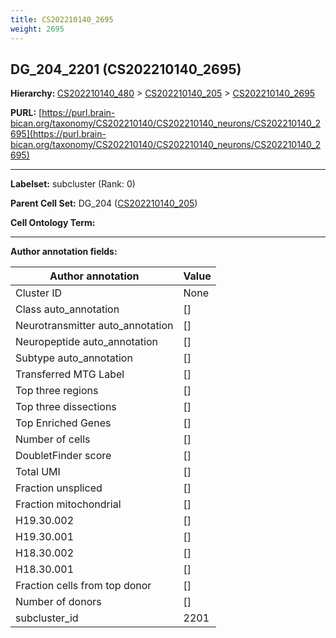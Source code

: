 ```yaml
---
title: CS202210140_2695
weight: 2695
---
```

## DG_204_2201 (CS202210140_2695)
<b>Hierarchy: </b>
[CS202210140_480](../CS202210140_480) >
[CS202210140_205](../CS202210140_205) >
[CS202210140_2695](../CS202210140_2695)

**PURL:** [https://purl.brain-bican.org/taxonomy/CS202210140/CS202210140_neurons/CS202210140_2695](https://purl.brain-bican.org/taxonomy/CS202210140/CS202210140_neurons/CS202210140_2695)

---


**Labelset:** subcluster (Rank: 0)

**Parent Cell Set:** DG_204 ([CS202210140_205](../CS202210140_205))



**Cell Ontology Term:** 

[MARKER GENES.]: #


---

[TRANSFERRED ANNOTATIONS.]: #


[AUTHOR ANNOTATION FIELDS.]: #


**Author annotation fields:**

| Author annotation | Value |
|-------------------|-------|
|Cluster ID|None|
|Class auto_annotation|[]|
|Neurotransmitter auto_annotation|[]|
|Neuropeptide auto_annotation|[]|
|Subtype auto_annotation|[]|
|Transferred MTG Label|[]|
|Top three regions|[]|
|Top three dissections|[]|
|Top Enriched Genes|[]|
|Number of cells|[]|
|DoubletFinder score|[]|
|Total UMI|[]|
|Fraction unspliced|[]|
|Fraction mitochondrial|[]|
|H19.30.002|[]|
|H19.30.001|[]|
|H18.30.002|[]|
|H18.30.001|[]|
|Fraction cells from top donor|[]|
|Number of donors|[]|
|subcluster_id|2201|
